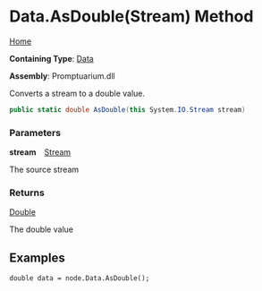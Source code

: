 # Data\.AsDouble\(Stream\) Method

[Home](../../../README.md)

**Containing Type**: [Data](../README.md)

**Assembly**: Promptuarium\.dll

  
Converts a stream to a double value\.

```csharp
public static double AsDouble(this System.IO.Stream stream)
```

### Parameters

**stream** &ensp; [Stream](https://docs.microsoft.com/en-us/dotnet/api/system.io.stream)

The source stream

### Returns

[Double](https://docs.microsoft.com/en-us/dotnet/api/system.double)

The double value

## Examples

```
double data = node.Data.AsDouble();
```

